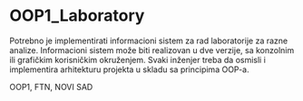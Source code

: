 # OOP1_Laboratory

Potrebno je implementirati informacioni sistem za rad laboratorije za razne analize. Informacioni sistem
može biti realizovan u dve verzije, sa konzolnim ili grafičkim korisničkim okruženjem. Svaki inženjer treba
da osmisli i implementira arhitekturu projekta u skladu sa principima OOP-a.

OOP1, FTN, NOVI SAD
